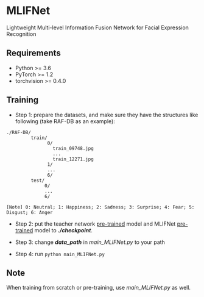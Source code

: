 # MLIFNet

Lightweight Multi-level Information Fusion Network for Facial Expression Recognition

## Requirements

- Python >= 3.6
- PyTorch >= 1.2
- torchvision >= 0.4.0

## Training

- Step 1: prepare the datasets, and make sure they have the structures like following (take RAF-DB as an example):
 
```
./RAF-DB/
         train/
               0/
                 train_09748.jpg
                 ...
                 train_12271.jpg
               1/
               ...
               6/
         test/
              0/
              ...
              6/

[Note] 0: Neutral; 1: Happiness; 2: Sadness; 3: Surprise; 4: Fear; 5: Disgust; 6: Anger
```

- Step 2: put the teacher network [pre-trained](https://drive.google.com/file/d/1tkWxUj8yBV0KQCvuTOuOLhOHTF0AID4D/view?usp=share_link) model and MLIFNet [pre-trained](https://drive.google.com/file/d/1VigGoHijB-uOHQxn7r9mZEVUFZiyXpVx/view?usp=share_link) model to ***./checkpoint***.
    
- Step 3: change ***data_path*** in *main_MLIFNet.py* to your path 

- Step 4: run ```python main_MLIFNet.py ```


## Note
When training from scratch or pre-training, use *main_MLIFNet.py* as well.
